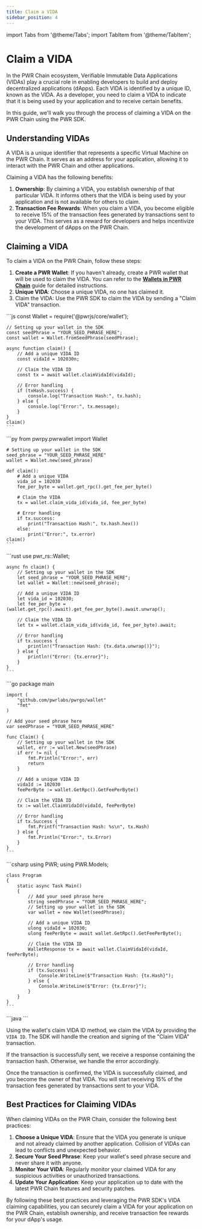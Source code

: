 ```yaml
---
title: Claim a VIDA
sidebar_position: 4
---
```

import Tabs from '@theme/Tabs';
import TabItem from '@theme/TabItem';

# Claim a VIDA

In the PWR Chain ecosystem, Verifiable Immutable Data Applications (VIDAs) play a crucial role in enabling developers to build and deploy decentralized applications (dApps). Each VIDA is identified by a unique ID, known as the VIDA. As a developer, you need to claim a VIDA to indicate that it is being used by your application and to receive certain benefits.

In this guide, we'll walk you through the process of claiming a VIDA on the PWR Chain using the PWR SDK.

## Understanding VIDAs

A VIDA is a unique identifier that represents a specific Virtual Machine on the PWR Chain. It serves as an address for your application, allowing it to interact with the PWR Chain and other applications.

Claiming a VIDA has the following benefits:

1. **Ownership**: By claiming a VIDA, you establish ownership of that particular VIDA. It informs others that the VIDA is being used by your application and is not available for others to claim.
2. **Transaction Fee Rewards**: When you claim a VIDA, you become eligible to receive 15% of the transaction fees generated by transactions sent to your VIDA. This serves as a reward for developers and helps incentivize the development of dApps on the PWR Chain.

## Claiming a VIDA

To claim a VIDA on the PWR Chain, follow these steps:

1. **Create a PWR Wallet**: If you haven't already, create a PWR wallet that will be used to claim the VIDA. You can refer to the [**Wallets in PWR Chain**](/developers/sdks/wallets-in-pwr-chain) guide for detailed instructions.
2. **Unique VIDA**: Choose a unique VIDA, no one has claimed it.
3. Claim the VIDA: Use the PWR SDK to claim the VIDA by sending a "Claim VIDA" transaction.

<Tabs>
<TabItem value="javascript" label="JavaScript">
    ```js
    const Wallet = require('@pwrjs/core/wallet');

    // Setting up your wallet in the SDK
    const seedPhrase = "YOUR_SEED_PHRASE_HERE";
    const wallet = Wallet.fromSeedPhrase(seedPhrase);

    async function claim() {
        // Add a unique VIDA ID
        const vidaId = 102030n;

        // Claim the VIDA ID
        const tx = await wallet.claimVidaId(vidaId);

        // Error handling
        if (txHash.success) {
            console.log("Transaction Hash:", tx.hash);
        } else {
            console.log("Error:", tx.message);
        }
    }
    claim()
    ```
</TabItem>
<TabItem value="python" label="Python">
    ```py
    from pwrpy.pwrwallet import Wallet

    # Setting up your wallet in the SDK
    seed_phrase = "YOUR_SEED_PHRASE_HERE"
    wallet = Wallet.new(seed_phrase)

    def claim():
        # Add a unique VIDA
        vida_id = 102030
        fee_per_byte = wallet.get_rpc().get_fee_per_byte()

        # Claim the VIDA
        tx = wallet.claim_vida_id(vida_id, fee_per_byte)

        # Error handling
        if tx.success:
            print("Transaction Hash:", tx.hash.hex())
        else:
            print("Error:", tx.error)
    claim()
    ```
</TabItem>
<TabItem value="rust" label="Rust">
    ```rust
    use pwr_rs::Wallet;

    async fn claim() {
        // Setting up your wallet in the SDK
        let seed_phrase = "YOUR_SEED_PHRASE_HERE";
        let wallet = Wallet::new(seed_phrase);

        // Add a unique VIDA ID
        let vida_id = 102030;
        let fee_per_byte = (wallet.get_rpc().await).get_fee_per_byte().await.unwrap();

        // Claim the VIDA ID
        let tx = wallet.claim_vida_id(vida_id, fee_per_byte).await;

        // Error handling
        if tx.success {
            println!("Transaction Hash: {tx.data.unwrap()}");
        } else {
            println!("Error: {tx.error}");
        }
    }
    ```
</TabItem>
<TabItem value="go" label="Go">
    ```go
    package main

    import (
        "github.com/pwrlabs/pwrgo/wallet"
        "fmt"
    )

    // Add your seed phrase here
    var seedPhrase = "YOUR_SEED_PHRASE_HERE"

    func Claim() {
        // Setting up your wallet in the SDK
        wallet, err := wallet.New(seedPhrase)
        if err != nil {
            fmt.Println("Error:", err)
            return
        }

        // Add a unique VIDA ID
        vidaId := 102030
        feePerByte := wallet.GetRpc().GetFeePerByte()

        // Claim the VIDA ID
        tx := wallet.ClaimVidaId(vidaId, feePerByte)

        // Error handling
        if tx.Success {
            fmt.Printf("Transaction Hash: %s\n", tx.Hash)
        } else {
            fmt.Println("Error:", tx.Error)
        }
    }
    ```
</TabItem>
<TabItem value="csharp" label="C#">
    ```csharp
    using PWR;
    using PWR.Models;

    class Program
    {
        static async Task Main()
        {
            // Add your seed phrase here
            string seedPhrase = "YOUR_SEED_PHRASE_HERE";
            // Setting up your wallet in the SDK
            var wallet = new Wallet(seedPhrase);

            // Add a unique VIDA ID
            ulong vidaId = 102030;
            ulong feePerByte = await wallet.GetRpc().GetFeePerByte();

            // Claim the VIDA ID
            WalletResponse tx = await wallet.ClaimVidaId(vidaId, feePerByte);

            // Error handling
            if (tx.Success) {
                Console.WriteLine($"Transaction Hash: {tx.Hash}");
            } else {
                Console.WriteLine($"Error: {tx.Error}");
            }
        }
    }
    ```
</TabItem>
<TabItem value="java" label="Java">
    ```java
    ```
</TabItem>
</Tabs>

Using the wallet's claim VIDA ID method, we claim the VIDA by providing the `VIDA ID`. The SDK will handle the creation and signing of the "Claim VIDA" transaction.

If the transaction is successfully sent, we receive a response containing the transaction hash. Otherwise, we handle the error accordingly.

Once the transaction is confirmed, the VIDA is successfully claimed, and you become the owner of that VIDA. You will start receiving 15% of the transaction fees generated by transactions sent to your VIDA.

## Best Practices for Claiming VIDAs

When claiming VIDAs on the PWR Chain, consider the following best practices:

1. **Choose a Unique VIDA**: Ensure that the VIDA you generate is unique and not already claimed by another application. Collision of VIDAs can lead to conflicts and unexpected behavior.
2. **Secure Your Seed Phrase**: Keep your wallet's seed phrase secure and never share it with anyone.
3. **Monitor Your VIDA**: Regularly monitor your claimed VIDA for any suspicious activities or unauthorized transactions.
4. **Update Your Application**: Keep your application up to date with the latest PWR Chain features and security patches.

By following these best practices and leveraging the PWR SDK's VIDA claiming capabilities, you can securely claim a VIDA for your application on the PWR Chain, establish ownership, and receive transaction fee rewards for your dApp's usage.

<!-- ## How to Claim and Configure a VIDA on PWR Chain -->
